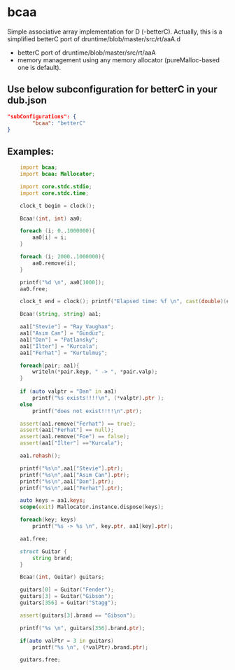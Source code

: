 # bcaa
Simple associative array implementation for D (-betterC). Actually, this is a simplified betterC port of druntime/blob/master/src/rt/aaA.d
 * betterC port of druntime/blob/master/src/rt/aaA
 * memory management using any memory allocator (pureMalloc-based one is default).

## Use below subconfiguration for betterC in your dub.json
```json
"subConfigurations": {
        "bcaa": "betterC"
}
```

## Examples:
```d
    import bcaa;
    import bcaa: Mallocator;

    import core.stdc.stdio;
    import core.stdc.time;

    clock_t begin = clock();

    Bcaa!(int, int) aa0;

    foreach (i; 0..1000000){
        aa0[i] = i;
    }

    foreach (i; 2000..1000000){
        aa0.remove(i);
    }

    printf("%d \n", aa0[1000]);
    aa0.free;

    clock_t end = clock(); printf("Elapsed time: %f \n", cast(double)(end - begin) / CLOCKS_PER_SEC);

    Bcaa!(string, string) aa1;

    aa1["Stevie"] = "Ray Vaughan";
    aa1["Asım Can"] = "Gündüz";
    aa1["Dan"] = "Patlansky";
    aa1["İlter"] = "Kurcala";
    aa1["Ferhat"] = "Kurtulmuş";

    foreach(pair; aa1){
        writeln(*pair.keyp, " -> ", *pair.valp);
    }
    
    if (auto valptr = "Dan" in aa1)
        printf("%s exists!!!!\n", (*valptr).ptr );
    else
        printf("does not exist!!!!\n".ptr);

    assert(aa1.remove("Ferhat") == true);
    assert(aa1["Ferhat"] == null);
    assert(aa1.remove("Foe") == false);
    assert(aa1["İlter"] =="Kurcala");

    aa1.rehash();

    printf("%s\n",aa1["Stevie"].ptr);
    printf("%s\n",aa1["Asım Can"].ptr);
    printf("%s\n",aa1["Dan"].ptr);
    printf("%s\n",aa1["Ferhat"].ptr);

    auto keys = aa1.keys;
    scope(exit) Mallocator.instance.dispose(keys);

    foreach(key; keys)
        printf("%s -> %s \n", key.ptr, aa1[key].ptr);

    aa1.free;

    struct Guitar {
        string brand;
    }

    Bcaa!(int, Guitar) guitars;

    guitars[0] = Guitar("Fender");
    guitars[3] = Guitar("Gibson");
    guitars[356] = Guitar("Stagg");

    assert(guitars[3].brand == "Gibson");

    printf("%s \n", guitars[356].brand.ptr);

    if(auto valPtr = 3 in guitars)
        printf("%s \n", (*valPtr).brand.ptr);

    guitars.free;

```